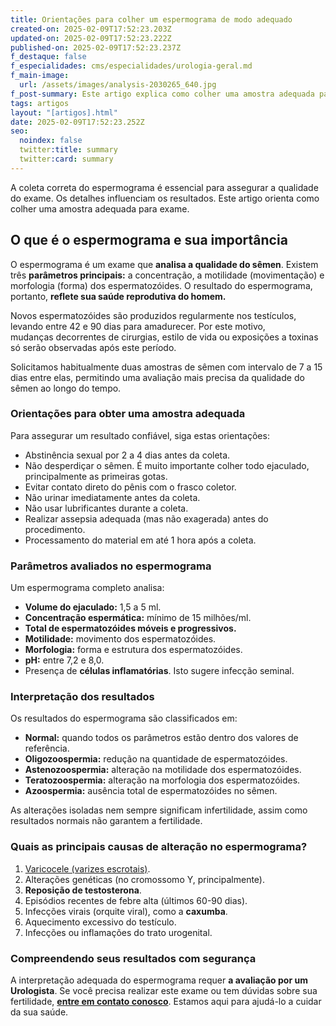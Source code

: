 ```yaml
---
title: Orientações para colher um espermograma de modo adequado
created-on: 2025-02-09T17:52:23.203Z
updated-on: 2025-02-09T17:52:23.222Z
published-on: 2025-02-09T17:52:23.237Z
f_destaque: false
f_especialidades: cms/especialidades/urologia-geral.md
f_main-image:
  url: /assets/images/analysis-2030265_640.jpg
f_post-summary: Este artigo explica como colher uma amostra adequada para espermograma.
tags: artigos
layout: "[artigos].html"
date: 2025-02-09T17:52:23.252Z
seo:
  noindex: false
  twitter:title: summary
  twitter:card: summary
---
```

A coleta correta do espermograma é essencial para assegurar a qualidade do exame. Os detalhes influenciam os resultados. Este artigo orienta como colher uma amostra adequada para exame.

## O que é o espermograma e sua importância

O espermograma é um exame que **analisa a qualidade do sêmen**. Existem três **parâmetros principais:** a concentração, a motilidade (movimentação) e morfologia (forma) dos espermatozóides. O resultado do espermograma, portanto, **reflete sua saúde reprodutiva do homem.**

Novos espermatozóides são produzidos regularmente nos testículos, levando entre 42 e 90 dias para amadurecer. Por este motivo, mudanças decorrentes de cirurgias, estilo de vida ou exposições a toxinas só serão observadas após este período.

Solicitamos habitualmente duas amostras de sêmen com intervalo de 7 a 15 dias entre elas, permitindo uma avaliação mais precisa da qualidade do sêmen ao longo do tempo.

### Orientações para obter uma amostra adequada

Para assegurar um resultado confiável, siga estas orientações:

* Abstinência sexual por 2 a 4 dias antes da coleta.
* Não desperdiçar o sêmen. É muito importante colher todo ejaculado, principalmente as primeiras gotas.
* Evitar contato direto do pênis com o frasco coletor.
* Não urinar imediatamente antes da coleta.
* Não usar lubrificantes durante a coleta.
* Realizar assepsia adequada (mas não exagerada) antes do procedimento.
* Processamento do material em até 1 hora após a coleta.

### Parâmetros avaliados no espermograma

Um espermograma completo analisa:

* **Volume do ejaculado:** 1,5 a 5 ml.
* **Concentração espermática:** mínimo de 15 milhões/ml.
* **Total de espermatozóides móveis e progressivos.**
* **Motilidade:** movimento dos espermatozóides.
* **Morfologia:** forma e estrutura dos espermatozóides.
* **pH:** entre 7,2 e 8,0.
* Presença de **células inflamatórias**. Isto sugere infecção seminal.

### Interpretação dos resultados

Os resultados do espermograma são classificados em:

* **Normal:** quando todos os parâmetros estão dentro dos valores de referência.
* **Oligozoospermia:** redução na quantidade de espermatozóides.
* **Astenozoospermia:** alteração na motilidade dos espermatozóides.
* **Teratozoospermia:** alteração na morfologia dos espermatozóides.
* **Azoospermia:** ausência total de espermatozóides no sêmen.

As alterações isoladas nem sempre significam infertilidade, assim como resultados normais não garantem a fertilidade.

### Quais as principais causas de alteração no espermograma?

1. [Varicocele (varizes escrotais)](https://deploy-preview-165--fanciful-entremet-bc7507.netlify.app/artigos/correcao-microcirurgica-de-varicocele-quais-as-vantagens/).
2. Alterações genéticas (no cromossomo Y, principalmente).
3. **Reposição de testosterona**.
4. Episódios recentes de febre alta (últimos 60-90 dias).
5. Infecções virais (orquite viral), como a **caxumba**.
6. Aquecimento excessivo do testículo.
7. Infecções ou inflamações do trato urogenital.

### Compreendendo seus resultados com segurança

A interpretação adequada do espermograma requer **a avaliação por um Urologista**. Se você precisa realizar este exame ou tem dúvidas sobre sua fertilidade, **[entre em contato conosco](https://api.whatsapp.com/send?phone=5592982252490)**. Estamos aqui para ajudá-lo a cuidar da sua saúde.